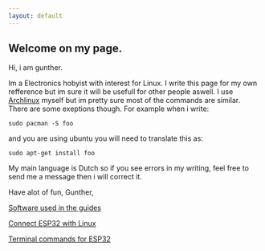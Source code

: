 ```yaml
---
layout: default
---
```

## Welcome on my page.
Hi, i am gunther.

Im a Electronics hobyist with interest for Linux. I write this page for my own refference but im sure it will be usefull for other people aswell. I use [Archlinux](https://www.archlinux.org/) myself but im pretty sure most of the commands are similar. There are some exeptions though. For example when i write:

`sudo pacman -S foo`

and you are using ubuntu you will need to translate this as:

`sudo apt-get install foo`

My main language is Dutch so if you see errors in my writing, feel free to send me a message then i will correct it.

Have alot of fun,
Gunther,

[Software used in the guides](used-software)

[Connect ESP32 with Linux](connect-ESP32-with-linux)

[Terminal commands for ESP32](terminal-com)
